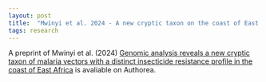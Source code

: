 ```yaml
---
layout: post
title:  "Mwinyi et al. 2024 - A new cryptic taxon on the coast of East Africa"
tags: research
---
```


A preprint of Mwinyi et al. (2024) [Genomic analysis reveals a new cryptic taxon of malaria vectors with a distinct insecticide resistance profile in the coast of East Africa](https://doi.org/10.22541/au.173090555.57059009/v1) is avaliable on Authorea.
